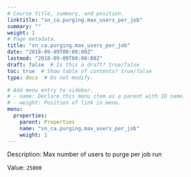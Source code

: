 ```yaml
---
# Course title, summary, and position.
linktitle: "sn_ca.purging.max_users_per_job"
summary: ""
weight: 1
# Page metadata.
title: "sn_ca.purging.max_users_per_job"
date: "2018-09-09T00:00:00Z"
lastmod: "2018-09-09T00:00:00Z"
draft: false  # Is this a draft? true/false
toc: true  # Show table of contents? true/false
type: docs  # Do not modify.

# Add menu entry to sidebar.
# - name: Declare this menu item as a parent with ID name.
# - weight: Position of link in menu.
menu:
  properties:
    parent: Properties
    name: "sn_ca.purging.max_users_per_job"
    weight: 1
---
```


Description: Max number of users to purge per job run


Value: `25000`